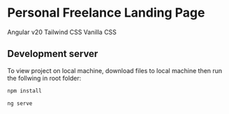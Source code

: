 # Personal Freelance Landing Page

Angular v20
Tailwind CSS
Vanilla CSS

## Development server

To view project on local machine, download files to local machine then run the follwing in root folder:

```bash
npm install
```

```bash
ng serve
```
